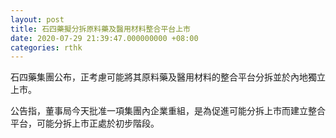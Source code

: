 ```yaml
---
layout: post
title: 石四藥擬分拆原料藥及醫用材料整合平台上市
date: 2020-07-29 21:39:47.000000000 +08:00
categories: rthk
---
```


石四藥集團公布，正考慮可能將其原料藥及醫用材料的整合平台分拆並於內地獨立上市。

公告指，董事局今天批准一項集團內企業重組，是為促進可能分拆上市而建立整合平台，可能分拆上市正處於初步階段。
